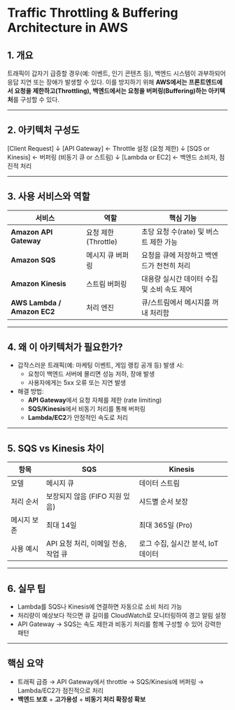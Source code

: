 # Traffic Throttling & Buffering Architecture in AWS

## 1. 개요

트래픽이 갑자기 급증할 경우(예: 이벤트, 인기 콘텐츠 등), 백엔드 시스템이 과부하되어 응답 지연 또는 장애가 발생할 수 있다. 이를 방지하기 위해 **AWS에서는 프론트엔드에서 요청을 제한하고(Throttling), 백엔드에서는 요청을 버퍼링(Buffering)하는 아키텍처**를 구성할 수 있다.

---

## 2. 아키텍처 구성도

[Client Request]
↓
[API Gateway] ← Throttle 설정 (요청 제한)
↓
[SQS or Kinesis] ← 버퍼링 (비동기 큐 or 스트림)
↓
[Lambda or EC2] ← 백엔드 소비자, 점진적 처리

---

## 3. 사용 서비스와 역할

| 서비스 | 역할 | 핵심 기능 |
|--------|------|-----------|
| **Amazon API Gateway** | 요청 제한 (Throttle) | 초당 요청 수(rate) 및 버스트 제한 가능 |
| **Amazon SQS** | 메시지 큐 버퍼링 | 요청을 큐에 저장하고 백엔드가 천천히 처리 |
| **Amazon Kinesis** | 스트림 버퍼링 | 대용량 실시간 데이터 수집 및 소비 속도 제어 |
| **AWS Lambda / Amazon EC2** | 처리 엔진 | 큐/스트림에서 메시지를 꺼내 처리함 |

---

## 4. 왜 이 아키텍처가 필요한가?

- 갑작스러운 트래픽(예: 마케팅 이벤트, 게임 랭킹 공개 등) 발생 시:
  - 요청이 백엔드 서버에 몰리면 성능 저하, 장애 발생
  - 사용자에게는 5xx 오류 또는 지연 발생
- 해결 방법:
  - **API Gateway**에서 요청 자체를 제한 (rate limiting)
  - **SQS/Kinesis**에서 비동기 처리를 통해 버퍼링
  - **Lambda/EC2**가 안정적인 속도로 처리

---

## 5. SQS vs Kinesis 차이

| 항목 | SQS | Kinesis |
|------|-----|---------|
| 모델 | 메시지 큐 | 데이터 스트림 |
| 처리 순서 | 보장되지 않음 (FIFO 지원 있음) | 샤드별 순서 보장 |
| 메시지 보존 | 최대 14일 | 최대 365일 (Pro) |
| 사용 예시 | API 요청 처리, 이메일 전송, 작업 큐 | 로그 수집, 실시간 분석, IoT 데이터 |

---

## 6. 실무 팁

- Lambda를 SQS나 Kinesis에 연결하면 자동으로 소비 처리 가능
- 처리량이 예상보다 적으면 큐 길이를 CloudWatch로 모니터링하여 경고 알림 설정
- API Gateway → SQS는 속도 제한과 비동기 처리를 함께 구성할 수 있어 강력한 패턴

---

## 핵심 요약

- 트래픽 급증 → API Gateway에서 throttle → SQS/Kinesis에 버퍼링 → Lambda/EC2가 점진적으로 처리
- **백엔드 보호** + **고가용성** + **비동기 처리 확장성 확보**

